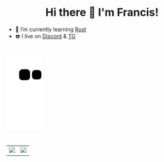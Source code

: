 <h1 align="center">Hi there 👋 I'm Francis!</h1>

- 🦀️ I’m currently learning [Rust](https://www.rust-lang.org/learn) 
- ☎️  I live on [Discord](https://discord.gg/dd6JZteeyd) & [TG](https://t.me/francisdu)

<h1></h1>

![snake gif](https://github.com/francis-du/francis-du/blob/output/snake.svg)
<h1></h1>

<table>
  <tr>
    <td valign="top">
      <a href="https://francis.run" target="_blank">
        <img src="https://github-readme-stats.vercel.app/api?username=francis-du&count_private=true&show_icons=true&bg_color=30,e96443,904e95&title_color=fff&text_color=fff" />
      <a/>
    </td>
    <td valign="top">
      <a href="https://wakatime.com/@francis" target="_blank">
        <img src="https://github-readme-stats-git.francisdu.vercel.app/api/wakatime?username=francis&hide=other,html,scss,css,yaml,xml,toml,markdown&bg_color=30,e96443,904e95&title_color=fff&text_color=fff" />
      <a/>
    </td>
  </tr>
</table>
